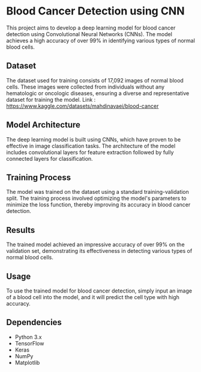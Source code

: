 # Blood Cancer Detection using CNN

This project aims to develop a deep learning model for blood cancer detection using Convolutional Neural Networks (CNNs). The model achieves a high accuracy of over 99% in identifying various types of normal blood cells.

## Dataset

The dataset used for training consists of 17,092 images of normal blood cells. These images were collected from individuals without any hematologic or oncologic diseases, ensuring a diverse and representative dataset for training the model.
Link : https://www.kaggle.com/datasets/mahdinavaei/blood-cancer

## Model Architecture

The deep learning model is built using CNNs, which have proven to be effective in image classification tasks. The architecture of the model includes convolutional layers for feature extraction followed by fully connected layers for classification.

## Training Process

The model was trained on the dataset using a standard training-validation split. The training process involved optimizing the model's parameters to minimize the loss function, thereby improving its accuracy in blood cancer detection.

## Results

The trained model achieved an impressive accuracy of over 99% on the validation set, demonstrating its effectiveness in detecting various types of normal blood cells.

## Usage

To use the trained model for blood cancer detection, simply input an image of a blood cell into the model, and it will predict the cell type with high accuracy.

## Dependencies

- Python 3.x
- TensorFlow
- Keras
- NumPy
- Matplotlib
